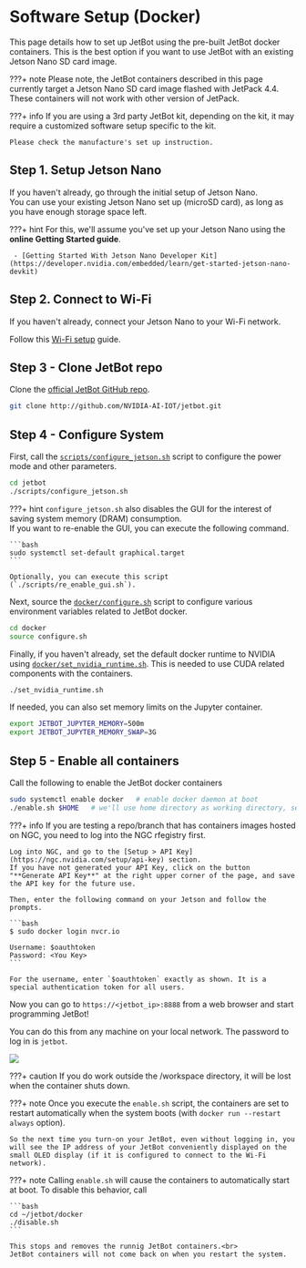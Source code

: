 # Software Setup (Docker)

This page details how to set up JetBot using the pre-built JetBot docker containers. This is the best option if you want to use JetBot with an existing Jetson Nano SD card image.

???+ note
    Please note, the JetBot containers described in this page currently target a Jetson Nano SD card image flashed with JetPack 4.4. These containers will not work with other version of JetPack.

???+ info
    If you are using a 3rd party JetBot kit, depending on the kit, it may require a customized software setup specific to the kit.

    Please check the manufacture's set up instruction.

## Step 1. Setup Jetson Nano

If you haven't already, go through the initial setup of Jetson Nano.<br>
You can use your existing Jetson Nano set up (microSD card), as long as you have enough storage space left.

???+ hint
    For this, we'll assume you've set up your Jetson Nano using the **online Getting Started guide**.
        
     - [Getting Started With Jetson Nano Developer Kit](https://developer.nvidia.com/embedded/learn/get-started-jetson-nano-devkit)

## Step 2. Connect to Wi-Fi

If you haven't already, connect your Jetson Nano to your Wi-Fi network.

Follow this [Wi-Fi setup](wifi_setup.md) guide.


## Step 3 - Clone JetBot repo

Clone the [official JetBot GitHub repo](https://github.com/NVIDIA-AI-IOT/jetbot).

```bash
git clone http://github.com/NVIDIA-AI-IOT/jetbot.git
```

## Step 4 - Configure System

First, call the [``scripts/configure_jetson.sh``](https://github.com/NVIDIA-AI-IOT/jetbot/blob/master/scripts/configure_jetson.sh) script to configure the power mode and other parameters.

```bash
cd jetbot
./scripts/configure_jetson.sh
```

???+ hint
    `configure_jetson.sh` also disables the GUI for the interest of saving system memory (DRAM) consumption.<br>
    If you want to re-enable the GUI, you can execute the following command.
    
    ```bash
    sudo systemctl set-default graphical.target
    ```
    
    Optionally, you can execute this script (`./scripts/re_enable_gui.sh`). 

Next, source the [``docker/configure.sh``](https://github.com/NVIDIA-AI-IOT/jetbot/blob/master/docker/configure.sh) script to configure various environment variables related to JetBot docker.

```bash
cd docker
source configure.sh
```

Finally, if you haven't already, set the default docker runtime to NVIDIA using [``docker/set_nvidia_runtime.sh``](https://github.com/NVIDIA-AI-IOT/jetbot/blob/master/docker/set_nvidia_runtime.sh).  This is needed to use
CUDA related components with the containers.

```bash
./set_nvidia_runtime.sh
```

If needed, you can also set memory limits on the Jupyter container.

```bash
export JETBOT_JUPYTER_MEMORY=500m
export JETBOT_JUPYTER_MEMORY_SWAP=3G
```


## Step 5 - Enable all containers

Call the following to enable the JetBot docker containers 

```bash
sudo systemctl enable docker   # enable docker daemon at boot
./enable.sh $HOME   # we'll use home directory as working directory, set this as you please.
```

???+ info
    If you are testing a repo/branch that has containers images hosted on NGC, you need to log into the NGC rfegistry first.
    
    Log into NGC, and go to the [Setup > API Key](https://ngc.nvidia.com/setup/api-key) section.
    If you have not generated your API Key, click on the button "**Generate API Key**" at the right upper corner of the page, and save the API key for the future use.
    
    Then, enter the following command on your Jetson and follow the prompts.

    ```bash
    $ sudo docker login nvcr.io
    
    Username: $oauthtoken
    Password: <You Key>
    ```

    For the username, enter `$oauthtoken` exactly as shown. It is a special authentication token for all users.


Now you can go to ``https://<jetbot_ip>:8888`` from a web browser and start programming JetBot!

You can do this from any machine on your local network.  The password to log in is ``jetbot``.

![](https://user-images.githubusercontent.com/25759564/92091965-51ae4f00-ed86-11ea-93d5-09d291ccfa95.png)


???+ caution
    If you do work outside the /workspace directory, it will be lost when the container shuts down.

???+ note
    Once you execute the `enable.sh` script, the containers are set to restart automatically when the system boots (with `docker run --restart always` option).

    So the next time you turn-on your JetBot, even without logging in, you will see the IP address of your JetBot conveniently displayed on the small OLED display (if it is configured to connect to the Wi-Fi network).

???+ note
    Calling `enable.sh` will cause the containers to automatically start at boot. To disable this behavior, call

    ```bash
    cd ~/jetbot/docker
    ./disable.sh
    ```

    This stops and removes the runnig JetBot containers.<br>
    JetBot containers will not come back on when you restart the system.

